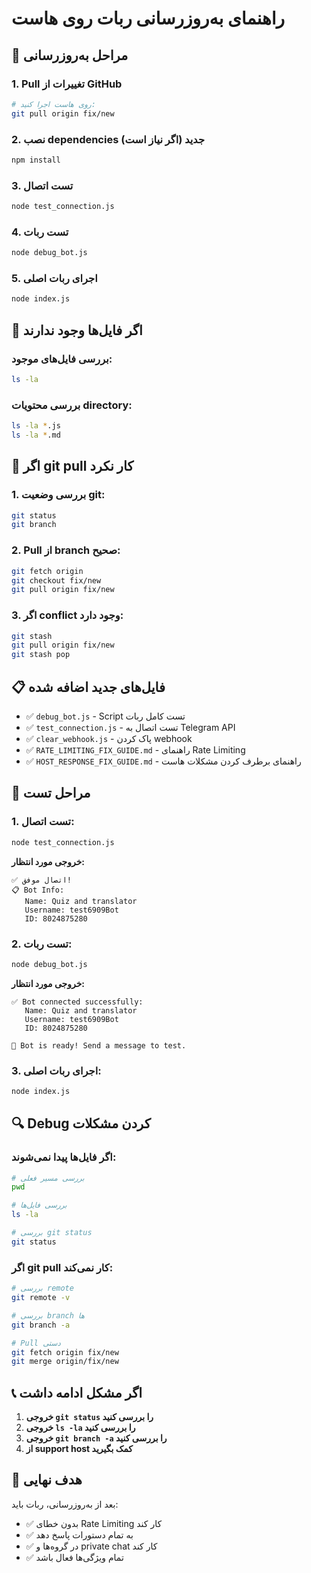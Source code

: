 # راهنمای به‌روزرسانی ربات روی هاست

## 🔄 مراحل به‌روزرسانی

### 1. **Pull تغییرات از GitHub**
```bash
# روی هاست اجرا کنید:
git pull origin fix/new
```

### 2. **نصب dependencies جدید (اگر نیاز است)**
```bash
npm install
```

### 3. **تست اتصال**
```bash
node test_connection.js
```

### 4. **تست ربات**
```bash
node debug_bot.js
```

### 5. **اجرای ربات اصلی**
```bash
node index.js
```

## 🚨 اگر فایل‌ها وجود ندارند

### بررسی فایل‌های موجود:
```bash
ls -la
```

### بررسی محتویات directory:
```bash
ls -la *.js
ls -la *.md
```

## 🔧 اگر git pull کار نکرد

### 1. **بررسی وضعیت git:**
```bash
git status
git branch
```

### 2. **Pull از branch صحیح:**
```bash
git fetch origin
git checkout fix/new
git pull origin fix/new
```

### 3. **اگر conflict وجود دارد:**
```bash
git stash
git pull origin fix/new
git stash pop
```

## 📋 فایل‌های جدید اضافه شده

- ✅ `debug_bot.js` - Script تست کامل ربات
- ✅ `test_connection.js` - تست اتصال به Telegram API
- ✅ `clear_webhook.js` - پاک کردن webhook
- ✅ `RATE_LIMITING_FIX_GUIDE.md` - راهنمای Rate Limiting
- ✅ `HOST_RESPONSE_FIX_GUIDE.md` - راهنمای برطرف کردن مشکلات هاست

## 🚀 مراحل تست

### 1. **تست اتصال:**
```bash
node test_connection.js
```
**خروجی مورد انتظار:**
```
✅ اتصال موفق!
📋 Bot Info:
   Name: Quiz and translator
   Username: test6909Bot
   ID: 8024875280
```

### 2. **تست ربات:**
```bash
node debug_bot.js
```
**خروجی مورد انتظار:**
```
✅ Bot connected successfully:
   Name: Quiz and translator
   Username: test6909Bot
   ID: 8024875280

🎯 Bot is ready! Send a message to test.
```

### 3. **اجرای ربات اصلی:**
```bash
node index.js
```

## 🔍 Debug کردن مشکلات

### اگر فایل‌ها پیدا نمی‌شوند:
```bash
# بررسی مسیر فعلی
pwd

# بررسی فایل‌ها
ls -la

# بررسی git status
git status
```

### اگر git pull کار نمی‌کند:
```bash
# بررسی remote
git remote -v

# بررسی branch ها
git branch -a

# Pull دستی
git fetch origin fix/new
git merge origin/fix/new
```

## 📞 اگر مشکل ادامه داشت

1. **خروجی `git status` را بررسی کنید**
2. **خروجی `ls -la` را بررسی کنید**
3. **خروجی `git branch -a` را بررسی کنید**
4. **از support host کمک بگیرید**

## 🎯 هدف نهایی

بعد از به‌روزرسانی، ربات باید:
- ✅ بدون خطای Rate Limiting کار کند
- ✅ به تمام دستورات پاسخ دهد
- ✅ در گروه‌ها و private chat کار کند
- ✅ تمام ویژگی‌ها فعال باشد

